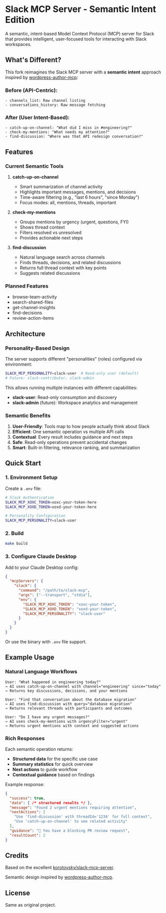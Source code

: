 # Slack MCP Server - Semantic Intent Edition

A semantic, intent-based Model Context Protocol (MCP) server for Slack that provides intelligent, user-focused tools for interacting with Slack workspaces.

## What's Different?

This fork reimagines the Slack MCP server with a **semantic intent** approach inspired by [wordpress-author-mcp](https://github.com/aaronsb/wordpress-author):

### Before (API-Centric):
```
- channels_list: Raw channel listing
- conversations_history: Raw message fetching
```

### After (User Intent-Based):
```
- catch-up-on-channel: "What did I miss in #engineering?"
- check-my-mentions: "What needs my attention?"
- find-discussion: "Where was that API redesign conversation?"
```

## Features

### Current Semantic Tools

1. **catch-up-on-channel**
   - Smart summarization of channel activity
   - Highlights important messages, mentions, and decisions
   - Time-aware filtering (e.g., "last 6 hours", "since Monday")
   - Focus modes: all, mentions, threads, important

2. **check-my-mentions**
   - Groups mentions by urgency (urgent, questions, FYI)
   - Shows thread context
   - Filters resolved vs unresolved
   - Provides actionable next steps

3. **find-discussion**
   - Natural language search across channels
   - Finds threads, decisions, and related discussions
   - Returns full thread context with key points
   - Suggests related discussions

### Planned Features
- browse-team-activity
- search-shared-files
- get-channel-insights
- find-decisions
- review-action-items

## Architecture

### Personality-Based Design

The server supports different "personalities" (roles) configured via environment:

```bash
SLACK_MCP_PERSONALITY=slack-user  # Read-only user (default)
# Future: slack-contributor, slack-admin
```

This allows running multiple instances with different capabilities:
- **slack-user**: Read-only consumption and discovery
- **slack-admin** (future): Workspace analytics and management

### Semantic Benefits

1. **User-Friendly**: Tools map to how people actually think about Slack
2. **Efficient**: One semantic operation vs multiple API calls
3. **Contextual**: Every result includes guidance and next steps
4. **Safe**: Read-only operations prevent accidental changes
5. **Smart**: Built-in filtering, relevance ranking, and summarization

## Quick Start

### 1. Environment Setup

Create a `.env` file:

```bash
# Slack Authentication
SLACK_MCP_XOXC_TOKEN=xoxc-your-token-here
SLACK_MCP_XOXD_TOKEN=xoxd-your-token-here

# Personality Configuration
SLACK_MCP_PERSONALITY=slack-user
```

### 2. Build

```bash
make build
```

### 3. Configure Claude Desktop

Add to your Claude Desktop config:

```json
{
  "mcpServers": {
    "slack": {
      "command": "/path/to/slack-mcp",
      "args": ["--transport", "stdio"],
      "env": {
        "SLACK_MCP_XOXC_TOKEN": "xoxc-your-token",
        "SLACK_MCP_XOXD_TOKEN": "xoxd-your-token",
        "SLACK_MCP_PERSONALITY": "slack-user"
      }
    }
  }
}
```

Or use the binary with `.env` file support.

## Example Usage

### Natural Language Workflows

```
User: "What happened in engineering today?"
→ AI uses catch-up-on-channel with channel="engineering" since="today"
→ Returns key discussions, decisions, and your mentions

User: "Find that conversation about the database migration"
→ AI uses find-discussion with query="database migration"
→ Returns relevant threads with participants and outcomes

User: "Do I have any urgent messages?"
→ AI uses check-my-mentions with urgencyFilter="urgent"
→ Returns urgent mentions with context and suggested actions
```

### Rich Responses

Each semantic operation returns:
- **Structured data** for the specific use case
- **Summary statistics** for quick overview
- **Next actions** to guide workflow
- **Contextual guidance** based on findings

Example response:
```json
{
  "success": true,
  "data": { /* structured results */ },
  "message": "Found 2 urgent mentions requiring attention",
  "nextActions": [
    "Use 'find-discussion' with threadId='1234' for full context",
    "Use 'catch-up-on-channel' to see related activity"
  ],
  "guidance": "🚨 You have a blocking PR review request",
  "resultCount": 2
}
```

## Credits

Based on the excellent [korotovsky/slack-mcp-server](https://github.com/korotovsky/slack-mcp-server).

Semantic design inspired by [wordpress-author-mcp](https://github.com/aaronsb/wordpress-author).

## License

Same as original project.